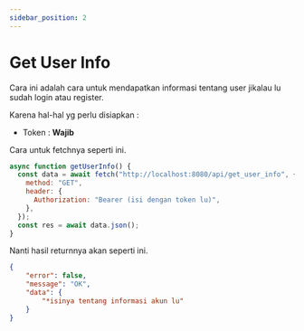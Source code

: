 ```yaml
---
sidebar_position: 2
---
```


# Get User Info

Cara ini adalah cara untuk mendapatkan informasi tentang user jikalau lu sudah login atau register.

Karena hal-hal yg perlu disiapkan :

- Token : **Wajib**

Cara untuk fetchnya seperti ini.

```javascript title="fetch.js"
async function getUserInfo() {
  const data = await fetch("http://localhost:8080/api/get_user_info", {
    method: "GET",
    header: {
      Authorization: "Bearer (isi dengan token lu)",
    },
  });
  const res = await data.json();
}
```

Nanti hasil returnnya akan seperti ini.

```json title="return.json"
{
    "error": false,
    "message": "OK",
    "data": {
        "*isinya tentang informasi akun lu"
    }
}
```

